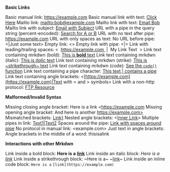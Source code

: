 **Basic Links**

Basic manual link: <https://example.com>
Basic manual link with text: [Click Here](https://example.com)
Mailto link: <mailto:bob@example.com>
Mailto link with text: [Email Bob](mailto:bob@example.com)
Mailto link with subject: [Email with Subject](mailto:test@example.com?subject=Hello)
URL with a pipe in the query string (percent-encoded): [Search for A or B](https://example.com/search?q=a%7Cb)
URL with no text after pipe: <https://example.com>
URL with only spaces as text:&#x20;
No URL before pipe: <|Just some text>
Empty link: <>
Empty link with pipe: <|>
Link with leading/trailing spaces: <  https://example.com  |  My Link Text  >
Link text containing mrkdwn (bold): [This is **bold** text](https://example.com)
Link text containing mrkdwn (italic): [This is _italic_ text](https://example.com)
Link text containing mrkdwn (strike): [This is ~strikethrough~ text](https://example.com)
Link text containing mrkdwn (code): [See the `code()` function](https://example.com)
Link text containing a pipe character: [This text | contains a pipe](https://example.com)
Link text containing angle brackets: <[https://example.com](https://example.com)|Text with < and > symbols>
Link with a non-http protocol: [FTP Resource](ftp://example.com/resource)

**Malformed/Invalid Syntax**

Missing closing angle bracket: Here is a link <https://example.com
Missing opening angle bracket: And here is another https://example.com>
Mismatched brackets: [Link}](https://example.com)
Nested angle brackets: <[Inner Link](https://example.com)\>
Multiple pipes in link: [Text1|Text2](https://example.com)
Spaces around the pipe: [Link with spaces around pipe](https://example.com)
No protocol in manual link: <example.com>
Just text in angle brackets: <this is not a link>
Angle brackets in the middle of a word: thisis<not>alink

**Interactions with other Mrkdwn**

Link inside a bold block: **Here is a** **[link](https://example.com)**
Link inside an italic block: _Here is a_ _[link](https://example.com)_
Link inside a strikethrough block: ~Here is a~ ~[link](https://example.com)~
Link inside an inline code block: `Here is a` `[link](https://example.com)`
